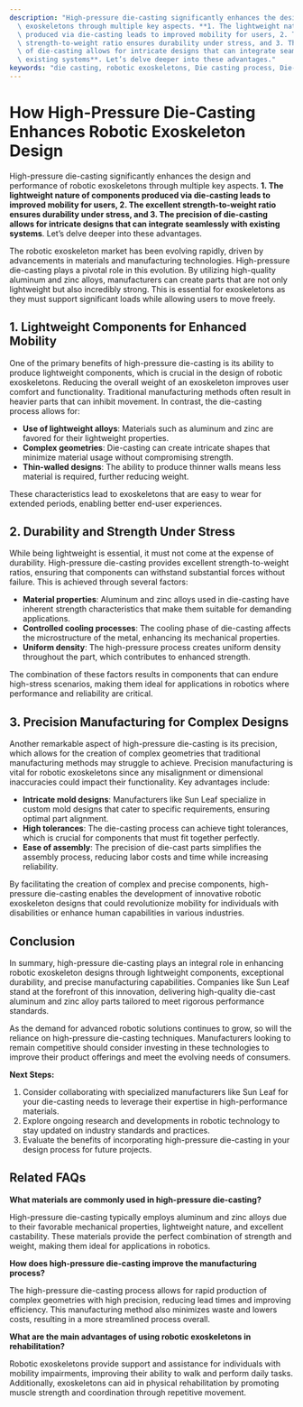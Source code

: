 ```yaml
---
description: "High-pressure die-casting significantly enhances the design and performance of robotic\
  \ exoskeletons through multiple key aspects. **1. The lightweight nature of components\
  \ produced via die-casting leads to improved mobility for users, 2. The excellent\
  \ strength-to-weight ratio ensures durability under stress, and 3. The precision\
  \ of die-casting allows for intricate designs that can integrate seamlessly with\
  \ existing systems**. Let’s delve deeper into these advantages."
keywords: "die casting, robotic exoskeletons, Die casting process, Die-cast aluminum"
---
```

# How High-Pressure Die-Casting Enhances Robotic Exoskeleton Design

High-pressure die-casting significantly enhances the design and performance of robotic exoskeletons through multiple key aspects. **1. The lightweight nature of components produced via die-casting leads to improved mobility for users, 2. The excellent strength-to-weight ratio ensures durability under stress, and 3. The precision of die-casting allows for intricate designs that can integrate seamlessly with existing systems**. Let’s delve deeper into these advantages.

The robotic exoskeleton market has been evolving rapidly, driven by advancements in materials and manufacturing technologies. High-pressure die-casting plays a pivotal role in this evolution. By utilizing high-quality aluminum and zinc alloys, manufacturers can create parts that are not only lightweight but also incredibly strong. This is essential for exoskeletons as they must support significant loads while allowing users to move freely.

## **1. Lightweight Components for Enhanced Mobility**

One of the primary benefits of high-pressure die-casting is its ability to produce lightweight components, which is crucial in the design of robotic exoskeletons. Reducing the overall weight of an exoskeleton improves user comfort and functionality. Traditional manufacturing methods often result in heavier parts that can inhibit movement. In contrast, the die-casting process allows for:

- **Use of lightweight alloys**: Materials such as aluminum and zinc are favored for their lightweight properties.
- **Complex geometries**: Die-casting can create intricate shapes that minimize material usage without compromising strength.
- **Thin-walled designs**: The ability to produce thinner walls means less material is required, further reducing weight.

These characteristics lead to exoskeletons that are easy to wear for extended periods, enabling better end-user experiences.

## **2. Durability and Strength Under Stress**

While being lightweight is essential, it must not come at the expense of durability. High-pressure die-casting provides excellent strength-to-weight ratios, ensuring that components can withstand substantial forces without failure. This is achieved through several factors:

- **Material properties**: Aluminum and zinc alloys used in die-casting have inherent strength characteristics that make them suitable for demanding applications.
- **Controlled cooling processes**: The cooling phase of die-casting affects the microstructure of the metal, enhancing its mechanical properties.
- **Uniform density**: The high-pressure process creates uniform density throughout the part, which contributes to enhanced strength.

The combination of these factors results in components that can endure high-stress scenarios, making them ideal for applications in robotics where performance and reliability are critical.

## **3. Precision Manufacturing for Complex Designs**

Another remarkable aspect of high-pressure die-casting is its precision, which allows for the creation of complex geometries that traditional manufacturing methods may struggle to achieve. Precision manufacturing is vital for robotic exoskeletons since any misalignment or dimensional inaccuracies could impact their functionality. Key advantages include:

- **Intricate mold designs**: Manufacturers like Sun Leaf specialize in custom mold designs that cater to specific requirements, ensuring optimal part alignment.
- **High tolerances**: The die-casting process can achieve tight tolerances, which is crucial for components that must fit together perfectly.
- **Ease of assembly**: The precision of die-cast parts simplifies the assembly process, reducing labor costs and time while increasing reliability.

By facilitating the creation of complex and precise components, high-pressure die-casting enables the development of innovative robotic exoskeleton designs that could revolutionize mobility for individuals with disabilities or enhance human capabilities in various industries.

## **Conclusion**

In summary, high-pressure die-casting plays an integral role in enhancing robotic exoskeleton designs through lightweight components, exceptional durability, and precise manufacturing capabilities. Companies like Sun Leaf stand at the forefront of this innovation, delivering high-quality die-cast aluminum and zinc alloy parts tailored to meet rigorous performance standards.

As the demand for advanced robotic solutions continues to grow, so will the reliance on high-pressure die-casting techniques. Manufacturers looking to remain competitive should consider investing in these technologies to improve their product offerings and meet the evolving needs of consumers.

**Next Steps:**

1. Consider collaborating with specialized manufacturers like Sun Leaf for your die-casting needs to leverage their expertise in high-performance materials.
2. Explore ongoing research and developments in robotic technology to stay updated on industry standards and practices.
3. Evaluate the benefits of incorporating high-pressure die-casting in your design process for future projects.

## Related FAQs

**What materials are commonly used in high-pressure die-casting?**

High-pressure die-casting typically employs aluminum and zinc alloys due to their favorable mechanical properties, lightweight nature, and excellent castability. These materials provide the perfect combination of strength and weight, making them ideal for applications in robotics.

**How does high-pressure die-casting improve the manufacturing process?**

The high-pressure die-casting process allows for rapid production of complex geometries with high precision, reducing lead times and improving efficiency. This manufacturing method also minimizes waste and lowers costs, resulting in a more streamlined process overall.

**What are the main advantages of using robotic exoskeletons in rehabilitation?**

Robotic exoskeletons provide support and assistance for individuals with mobility impairments, improving their ability to walk and perform daily tasks. Additionally, exoskeletons can aid in physical rehabilitation by promoting muscle strength and coordination through repetitive movement.
